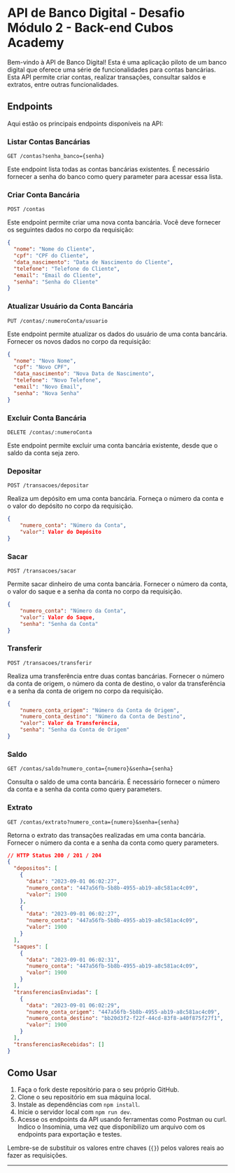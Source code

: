 
# API de Banco Digital - Desafio Módulo 2 - Back-end Cubos Academy

Bem-vindo à API de Banco Digital! Esta é uma aplicação piloto de um banco digital que oferece uma série de funcionalidades para contas bancárias. Esta API permite criar contas, realizar transações, consultar saldos e extratos, entre outras funcionalidades.

## Endpoints

Aqui estão os principais endpoints disponíveis na API:

### Listar Contas Bancárias

`GET /contas?senha_banco={senha}`

Este endpoint lista todas as contas bancárias existentes. É necessário fornecer a senha do banco como query parameter para acessar essa lista.

### Criar Conta Bancária

`POST /contas`

Este endpoint permite criar uma nova conta bancária. Você deve fornecer os seguintes dados no corpo da requisição:

```json
{
  "nome": "Nome do Cliente",
  "cpf": "CPF do Cliente",
  "data_nascimento": "Data de Nascimento do Cliente",
  "telefone": "Telefone do Cliente",
  "email": "Email do Cliente",
  "senha": "Senha do Cliente"
}
```

### Atualizar Usuário da Conta Bancária

`PUT /contas/:numeroConta/usuario`

Este endpoint permite atualizar os dados do usuário de uma conta bancária. Fornecer os novos dados no corpo da requisição:

```json
{
  "nome": "Novo Nome",
  "cpf": "Novo CPF",
  "data_nascimento": "Nova Data de Nascimento",
  "telefone": "Novo Telefone",
  "email": "Novo Email",
  "senha": "Nova Senha"
}
```

### Excluir Conta Bancária

`DELETE /contas/:numeroConta`

Este endpoint permite excluir uma conta bancária existente, desde que o saldo da conta seja zero.

### Depositar

`POST /transacoes/depositar`

Realiza um depósito em uma conta bancária. Forneça o número da conta e o valor do depósito no corpo da requisição.

```json
{
	"numero_conta": "Número da Conta",
	"valor": Valor do Depósito
}
```

### Sacar

`POST /transacoes/sacar`

Permite sacar dinheiro de uma conta bancária. Fornecer o número da conta, o valor do saque e a senha da conta no corpo da requisição.

```json
{
	"numero_conta": "Número da Conta",
	"valor": Valor do Saque,
    "senha": "Senha da Conta"
}
```

### Transferir

`POST /transacoes/transferir`

Realiza uma transferência entre duas contas bancárias. Fornecer o número da conta de origem, o número da conta de destino, o valor da transferência e a senha da conta de origem no corpo da requisição.

```json
{
	"numero_conta_origem": "Número da Conta de Origem",
	"numero_conta_destino": "Número da Conta de Destino",
	"valor": Valor da Transferência,
	"senha": "Senha da Conta de Origem"
}
```

### Saldo

`GET /contas/saldo?numero_conta={numero}&senha={senha}`

Consulta o saldo de uma conta bancária. É necessário fornecer o número da conta e a senha da conta como query parameters.

### Extrato

`GET /contas/extrato?numero_conta={numero}&senha={senha}`

Retorna o extrato das transações realizadas em uma conta bancária. Fornecer o número da conta e a senha da conta como query parameters.

```json
// HTTP Status 200 / 201 / 204
{
  "depositos": [
    {
      "data": "2023-09-01 06:02:27",
      "numero_conta": "447a56fb-5b8b-4955-ab19-a8c581ac4c09",
      "valor": 1900
    },
    {
      "data": "2023-09-01 06:02:27",
      "numero_conta": "447a56fb-5b8b-4955-ab19-a8c581ac4c09",
      "valor": 1900
    }
  ],
  "saques": [
    {
      "data": "2023-09-01 06:02:31",
      "numero_conta": "447a56fb-5b8b-4955-ab19-a8c581ac4c09",
      "valor": 1900
    }
  ],
  "transferenciasEnviadas": [
    {
      "data": "2023-09-01 06:02:29",
      "numero_conta_origem": "447a56fb-5b8b-4955-ab19-a8c581ac4c09",
      "numero_conta_destino": "bb20d3f2-f22f-44cd-83f8-a40f875f27f1",
      "valor": 1900
    }
  ],
  "transferenciasRecebidas": []
}
```

## Como Usar

1. Faça o fork deste repositório para o seu próprio GitHub.
2. Clone o seu repositório em sua máquina local.
3. Instale as dependências com `npm install`.
4. Inicie o servidor local com `npm run dev`.
5. Acesse os endpoints da API usando ferramentas como Postman ou curl. Indico o Insominia, uma vez que disponibilizo um arquivo com os endpoints para exportação e testes.

Lembre-se de substituir os valores entre chaves (`{}`) pelos valores reais ao fazer as requisições.

---